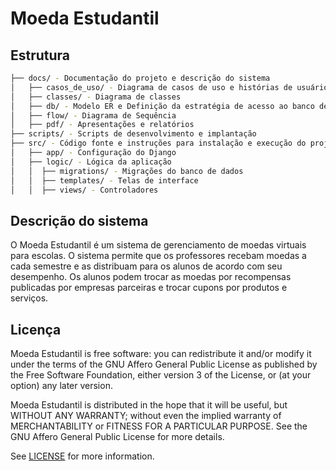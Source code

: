 # Moeda Estudantil

## Estrutura

```bash
├── docs/ - Documentação do projeto e descrição do sistema
│   ├── casos_de_uso/ - Diagrama de casos de uso e histórias de usuário
│   ├── classes/ - Diagrama de classes
│   ├── db/ - Modelo ER e Definição da estratégia de acesso ao banco de dados
│   ├── flow/ - Diagrama de Sequência
│   ├── pdf/ - Apresentações e relatórios
├── scripts/ - Scripts de desenvolvimento e implantação
├── src/ - Código fonte e instruções para instalação e execução do projeto
│   ├── app/ - Configuração do Django
│   ├── logic/ - Lógica da aplicação
│   │  ├── migrations/ - Migrações do banco de dados
│   │  ├── templates/ - Telas de interface
│   │  ├── views/ - Controladores
```

## Descrição do sistema

O Moeda Estudantil é um sistema de gerenciamento de moedas virtuais para escolas. O sistema permite que os professores recebam moedas a cada semestre e as distribuam para os alunos de acordo com seu desempenho. Os alunos podem trocar as moedas por recompensas publicadas por empresas parceiras e trocar cupons por produtos e serviços.

## Licença

Moeda Estudantil is free software: you can redistribute it and/or modify it under the terms of the GNU Affero General Public License as published by the Free Software Foundation, either version 3 of the License, or (at your option) any later version.

Moeda Estudantil is distributed in the hope that it will be useful, but WITHOUT ANY WARRANTY; without even the implied warranty of MERCHANTABILITY or FITNESS FOR A PARTICULAR PURPOSE. See the GNU Affero General Public License for more details.

See [LICENSE](LICENSE) for more information.
